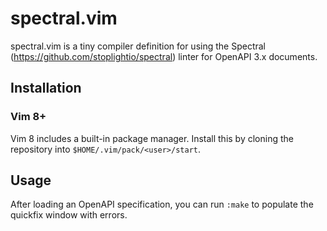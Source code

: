 # spectral.vim

spectral.vim is a tiny compiler definition for using the Spectral
(<https://github.com/stoplightio/spectral>) linter for OpenAPI 3.x documents.

## Installation

### Vim 8+

Vim 8 includes a built-in package manager. Install this by cloning the
repository into `$HOME/.vim/pack/<user>/start`.

## Usage

After loading an OpenAPI specification, you can run `:make` to populate the
quickfix window with errors.
